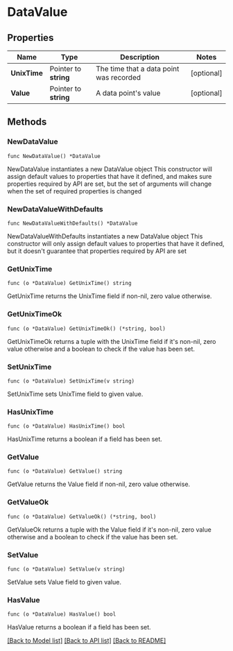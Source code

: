 # DataValue

## Properties

Name | Type | Description | Notes
------------ | ------------- | ------------- | -------------
**UnixTime** | Pointer to **string** | The time that a data point was recorded | [optional] 
**Value** | Pointer to **string** | A data point&#39;s value | [optional] 

## Methods

### NewDataValue

`func NewDataValue() *DataValue`

NewDataValue instantiates a new DataValue object
This constructor will assign default values to properties that have it defined,
and makes sure properties required by API are set, but the set of arguments
will change when the set of required properties is changed

### NewDataValueWithDefaults

`func NewDataValueWithDefaults() *DataValue`

NewDataValueWithDefaults instantiates a new DataValue object
This constructor will only assign default values to properties that have it defined,
but it doesn't guarantee that properties required by API are set

### GetUnixTime

`func (o *DataValue) GetUnixTime() string`

GetUnixTime returns the UnixTime field if non-nil, zero value otherwise.

### GetUnixTimeOk

`func (o *DataValue) GetUnixTimeOk() (*string, bool)`

GetUnixTimeOk returns a tuple with the UnixTime field if it's non-nil, zero value otherwise
and a boolean to check if the value has been set.

### SetUnixTime

`func (o *DataValue) SetUnixTime(v string)`

SetUnixTime sets UnixTime field to given value.

### HasUnixTime

`func (o *DataValue) HasUnixTime() bool`

HasUnixTime returns a boolean if a field has been set.

### GetValue

`func (o *DataValue) GetValue() string`

GetValue returns the Value field if non-nil, zero value otherwise.

### GetValueOk

`func (o *DataValue) GetValueOk() (*string, bool)`

GetValueOk returns a tuple with the Value field if it's non-nil, zero value otherwise
and a boolean to check if the value has been set.

### SetValue

`func (o *DataValue) SetValue(v string)`

SetValue sets Value field to given value.

### HasValue

`func (o *DataValue) HasValue() bool`

HasValue returns a boolean if a field has been set.


[[Back to Model list]](../README.md#documentation-for-models) [[Back to API list]](../README.md#documentation-for-api-endpoints) [[Back to README]](../README.md)


